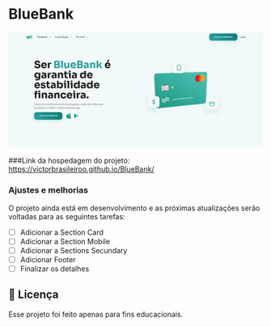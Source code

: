# BlueBank

<img src="img/Captura de tela 2024-08-12 230259.png" alt="">

###Link da hospedagem do projeto:
https://victorbrasileiroo.github.io/BlueBank/

### Ajustes e melhorias

O projeto ainda está em desenvolvimento e as próximas atualizações serão voltadas para as seguintes tarefas:

- [ ] Adicionar a Section Card 
- [ ] Adicionar a Section Mobile
- [ ]  Adicionar a Sections Secundary
- [ ] Adicionar Footer
- [ ] Finalizar os detalhes

## 📝 Licença

Esse projeto foi feito apenas para fins educacionais.

